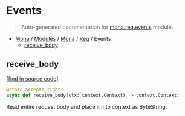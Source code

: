 # Events

> Auto-generated documentation for [mona.req.events](https://github.com/katunilya/mona/blob/main/mona/req/events.py) module.

- [Mona](../../README.md#mona-index) / [Modules](../../MODULES.md#mona-modules) / [Mona](../index.md#mona) / [Req](index.md#req) / Events
    - [receive_body](#receive_body)

## receive_body

[[find in source code]](https://github.com/katunilya/mona/blob/main/mona/req/events.py#L4)

```python
@state.accepts_right
async def receive_body(ctx: context.Context) -> context.Context:
```

Read entire request body and place it into context as ByteString.
